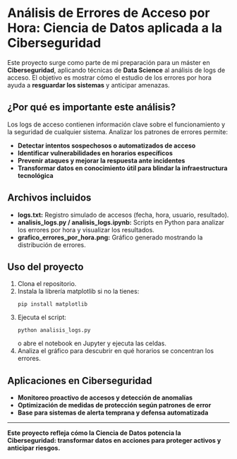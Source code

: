# Análisis de Errores de Acceso por Hora: Ciencia de Datos aplicada a la Ciberseguridad

Este proyecto surge como parte de mi preparación para un máster en **Ciberseguridad**, aplicando técnicas de **Data Science** al análisis de logs de acceso. El objetivo es mostrar cómo el estudio de los errores por hora ayuda a **resguardar los sistemas** y anticipar amenazas.

## ¿Por qué es importante este análisis?

Los logs de acceso contienen información clave sobre el funcionamiento y la seguridad de cualquier sistema. Analizar los patrones de errores permite:

- **Detectar intentos sospechosos o automatizados de acceso**
- **Identificar vulnerabilidades en horarios específicos**
- **Prevenir ataques y mejorar la respuesta ante incidentes**
- **Transformar datos en conocimiento útil para blindar la infraestructura tecnológica**

## Archivos incluidos

- **logs.txt:** Registro simulado de accesos (fecha, hora, usuario, resultado).
- **analisis_logs.py / analisis_logs.ipynb:** Scripts en Python para analizar los errores por hora y visualizar los resultados.
- **grafico_errores_por_hora.png:** Gráfico generado mostrando la distribución de errores.

## Uso del proyecto

1. Clona el repositorio.
2. Instala la librería matplotlib si no la tienes:
   ```
   pip install matplotlib
   ```
3. Ejecuta el script:
   ```
   python analisis_logs.py
   ```
   o abre el notebook en Jupyter y ejecuta las celdas.
4. Analiza el gráfico para descubrir en qué horarios se concentran los errores.

## Aplicaciones en Ciberseguridad

- **Monitoreo proactivo de accesos y detección de anomalías**
- **Optimización de medidas de protección según patrones de error**
- **Base para sistemas de alerta temprana y defensa automatizada**

---

**Este proyecto refleja cómo la Ciencia de Datos potencia la Ciberseguridad: transformar datos en acciones para proteger activos y anticipar riesgos.**


